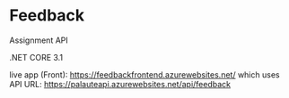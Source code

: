 # Feedback
Assignment API

.NET CORE 3.1

live app (Front): https://feedbackfrontend.azurewebsites.net/ which uses 
API URL: https://palauteapi.azurewebsites.net/api/feedback
